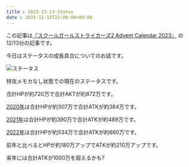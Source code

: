 ```yaml
---
title : 2023-12-13-Status
date : 2023-12-13T22:00:00+09:00
---
```


この記事は[『スクールガールストライカーズ2 Advent Calendar 2023』](https://adventar.org/calendars/8657) の12/13分の記事です。

今日はステータスの成長具合についてのお話です。


![ステータス](post/2023-12-13/20231213.PNG)

特攻メモカなし状態での現在のステータスです。

合計HPが約720万で合計AKTが約872万です。


[2020年](https://kawa0x0a.github.io/SchoolGirlStrikersAdventCalendar2020/2020/12/01/Introduction)は合計HPが約307万で合計ATKが約384万です。


[2021年](https://kawa0x0a.github.io/SchoolGirlStrikersAdventCalendar2021/2021/12/01/Introduction.html)は合計HPが約390万で合計ATKが約489万です。


[2022年](https://kawa0x0a.github.io/SchoolGirlStrikersAdventCalendar2022/post/2022-12-01-introduction/)は合計HPが約534万で合計ATKが約660万です。


前年と比べるとHPが約180万アップでATKが約210万アップです。

来年には合計ATKが1000万を超えるかも?